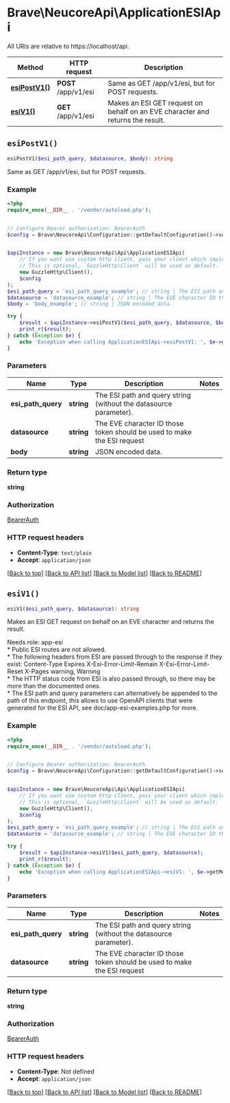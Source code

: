 # Brave\NeucoreApi\ApplicationESIApi

All URIs are relative to https://localhost/api.

Method | HTTP request | Description
------------- | ------------- | -------------
[**esiPostV1()**](ApplicationESIApi.md#esiPostV1) | **POST** /app/v1/esi | Same as GET /app/v1/esi, but for POST requests.
[**esiV1()**](ApplicationESIApi.md#esiV1) | **GET** /app/v1/esi | Makes an ESI GET request on behalf on an EVE character and returns the result.


## `esiPostV1()`

```php
esiPostV1($esi_path_query, $datasource, $body): string
```

Same as GET /app/v1/esi, but for POST requests.

### Example

```php
<?php
require_once(__DIR__ . '/vendor/autoload.php');


// Configure Bearer authorization: BearerAuth
$config = Brave\NeucoreApi\Configuration::getDefaultConfiguration()->setAccessToken('YOUR_ACCESS_TOKEN');


$apiInstance = new Brave\NeucoreApi\Api\ApplicationESIApi(
    // If you want use custom http client, pass your client which implements `GuzzleHttp\ClientInterface`.
    // This is optional, `GuzzleHttp\Client` will be used as default.
    new GuzzleHttp\Client(),
    $config
);
$esi_path_query = 'esi_path_query_example'; // string | The ESI path and query string (without the datasource parameter).
$datasource = 'datasource_example'; // string | The EVE character ID those token should be used to make the ESI request
$body = 'body_example'; // string | JSON encoded data.

try {
    $result = $apiInstance->esiPostV1($esi_path_query, $datasource, $body);
    print_r($result);
} catch (Exception $e) {
    echo 'Exception when calling ApplicationESIApi->esiPostV1: ', $e->getMessage(), PHP_EOL;
}
```

### Parameters

Name | Type | Description  | Notes
------------- | ------------- | ------------- | -------------
 **esi_path_query** | **string**| The ESI path and query string (without the datasource parameter). |
 **datasource** | **string**| The EVE character ID those token should be used to make the ESI request |
 **body** | **string**| JSON encoded data. |

### Return type

**string**

### Authorization

[BearerAuth](../../README.md#BearerAuth)

### HTTP request headers

- **Content-Type**: `text/plain`
- **Accept**: `application/json`

[[Back to top]](#) [[Back to API list]](../../README.md#endpoints)
[[Back to Model list]](../../README.md#models)
[[Back to README]](../../README.md)

## `esiV1()`

```php
esiV1($esi_path_query, $datasource): string
```

Makes an ESI GET request on behalf on an EVE character and returns the result.

Needs role: app-esi<br>      *         Public ESI routes are not allowed.<br>      *         The following headers from ESI are passed through to the response if they exist:                Content-Type Expires X-Esi-Error-Limit-Remain X-Esi-Error-Limit-Reset X-Pages warning, Warning<br>      *         The HTTP status code from ESI is also passed through, so there may be more than the documented ones.<br>      *         The ESI path and query parameters can alternatively be appended to the path of this endpoint,                this allows to use OpenAPI clients that were generated for the ESI API,                see doc/app-esi-examples.php for more.

### Example

```php
<?php
require_once(__DIR__ . '/vendor/autoload.php');


// Configure Bearer authorization: BearerAuth
$config = Brave\NeucoreApi\Configuration::getDefaultConfiguration()->setAccessToken('YOUR_ACCESS_TOKEN');


$apiInstance = new Brave\NeucoreApi\Api\ApplicationESIApi(
    // If you want use custom http client, pass your client which implements `GuzzleHttp\ClientInterface`.
    // This is optional, `GuzzleHttp\Client` will be used as default.
    new GuzzleHttp\Client(),
    $config
);
$esi_path_query = 'esi_path_query_example'; // string | The ESI path and query string (without the datasource parameter).
$datasource = 'datasource_example'; // string | The EVE character ID those token should be used to make the ESI request

try {
    $result = $apiInstance->esiV1($esi_path_query, $datasource);
    print_r($result);
} catch (Exception $e) {
    echo 'Exception when calling ApplicationESIApi->esiV1: ', $e->getMessage(), PHP_EOL;
}
```

### Parameters

Name | Type | Description  | Notes
------------- | ------------- | ------------- | -------------
 **esi_path_query** | **string**| The ESI path and query string (without the datasource parameter). |
 **datasource** | **string**| The EVE character ID those token should be used to make the ESI request |

### Return type

**string**

### Authorization

[BearerAuth](../../README.md#BearerAuth)

### HTTP request headers

- **Content-Type**: Not defined
- **Accept**: `application/json`

[[Back to top]](#) [[Back to API list]](../../README.md#endpoints)
[[Back to Model list]](../../README.md#models)
[[Back to README]](../../README.md)
